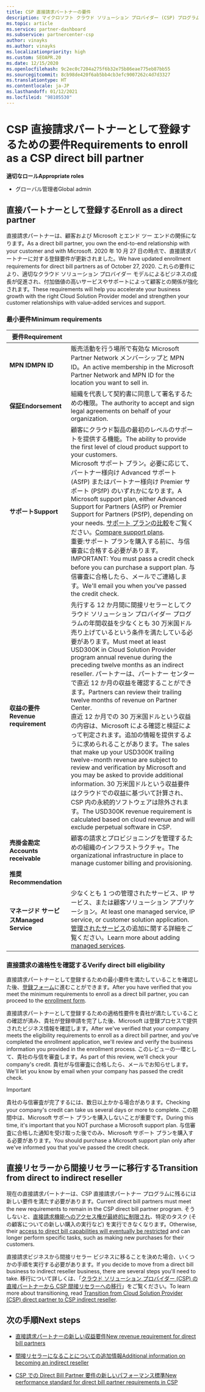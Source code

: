 ```yaml
---
title: CSP 直接請求パートナーの要件
description: マイクロソフト クラウド ソリューション プロバイダー (CSP) プログラムの直接請求パートナーになるための最新のサポートおよびサービス要件を満たす方法について説明します。
ms.topic: article
ms.service: partner-dashboard
ms.subservice: partnercenter-csp
author: vinayks
ms.author: vinayks
ms.localizationpriority: high
ms.custom: SEOAPR.20
ms.date: 12/15/2020
ms.openlocfilehash: 9c2ec0c7204a275f6b32e75b86eae775eb87bb55
ms.sourcegitcommit: 8cb98de420f6ab5bb4cb3efc9007262c4d7d3327
ms.translationtype: HT
ms.contentlocale: ja-JP
ms.lasthandoff: 01/12/2021
ms.locfileid: "98105530"
---
```

# <a name="requirements-to-enroll-as-a-csp-direct-bill-partner"></a><span data-ttu-id="85c6b-103">CSP 直接請求パートナーとして登録するための要件</span><span class="sxs-lookup"><span data-stu-id="85c6b-103">Requirements to enroll as a CSP direct bill partner</span></span>

<span data-ttu-id="85c6b-104">**適切なロール**</span><span class="sxs-lookup"><span data-stu-id="85c6b-104">**Appropriate roles**</span></span>

- <span data-ttu-id="85c6b-105">グローバル管理者</span><span class="sxs-lookup"><span data-stu-id="85c6b-105">Global admin</span></span>

## <a name="enroll-as-a-direct-partner"></a><span data-ttu-id="85c6b-106">直接パートナーとして登録する</span><span class="sxs-lookup"><span data-stu-id="85c6b-106">Enroll as a direct partner</span></span>

<span data-ttu-id="85c6b-107">直接請求パートナーは、顧客および Microsoft とエンド ツー エンドの関係になります。</span><span class="sxs-lookup"><span data-stu-id="85c6b-107">As a direct bill partner, you own the end-to-end relationship with your customer and with Microsoft.</span></span> <span data-ttu-id="85c6b-108">2020 年 10 月 27 日の時点で、直接請求パートナーに対する登録要件が更新されました。</span><span class="sxs-lookup"><span data-stu-id="85c6b-108">We have updated enrollment requirements for direct bill partners as of October 27, 2020.</span></span> <span data-ttu-id="85c6b-109">これらの要件により、適切なクラウド ソリューション プロバイダー モデルによるビジネスの成長が促進され、付加価値の高いサービスやサポートによって顧客との関係が強化されます。</span><span class="sxs-lookup"><span data-stu-id="85c6b-109">These requirements will help you accelerate your business growth with the right Cloud Solution Provider model and strengthen your customer relationships with value-added services and support.</span></span>  

### <a name="minimum-requirements"></a><span data-ttu-id="85c6b-110">最小要件</span><span class="sxs-lookup"><span data-stu-id="85c6b-110">Minimum requirements</span></span>

|<span data-ttu-id="85c6b-111">**要件**</span><span class="sxs-lookup"><span data-stu-id="85c6b-111">**Requirement**</span></span>|                |
|--------------------------------|--------------------------------------------------------------|
|<span data-ttu-id="85c6b-112">**MPN ID**</span><span class="sxs-lookup"><span data-stu-id="85c6b-112">**MPN ID**</span></span>   |<span data-ttu-id="85c6b-113">販売活動を行う場所で有効な Microsoft Partner Network メンバーシップと MPN ID。</span><span class="sxs-lookup"><span data-stu-id="85c6b-113">An active membership in the Microsoft Partner Network and MPN ID for the location you want to sell in.</span></span>   |
|<span data-ttu-id="85c6b-114">**保証**</span><span class="sxs-lookup"><span data-stu-id="85c6b-114">**Endorsement**</span></span>   |<span data-ttu-id="85c6b-115">組織を代表して契約書に同意して署名するための権限。</span><span class="sxs-lookup"><span data-stu-id="85c6b-115">The authority to accept and sign legal agreements on behalf of your organization.</span></span>|
|<span data-ttu-id="85c6b-116">**サポート**</span><span class="sxs-lookup"><span data-stu-id="85c6b-116">**Support**</span></span>   |<span data-ttu-id="85c6b-117">顧客にクラウド製品の最初のレベルのサポートを提供する機能。</span><span class="sxs-lookup"><span data-stu-id="85c6b-117">The ability to provide the first level of cloud product support to your customers.</span></span> <br/><span data-ttu-id="85c6b-118">Microsoft サポート プラン。必要に応じて、パートナー様向け Advanced サポート (ASfP) またはパートナー様向け Premier サポート (PSfP) のいずれかになります。</span><span class="sxs-lookup"><span data-stu-id="85c6b-118">A Microsoft support plan, either Advanced Support for Partners (ASfP) or Premier Support for Partners (PSfP), depending on your needs.</span></span> <span data-ttu-id="85c6b-119">[サポート プランの比較](https://partner.microsoft.com/support/partnersupport)をご覧ください。</span><span class="sxs-lookup"><span data-stu-id="85c6b-119">[Compare support plans](https://partner.microsoft.com/support/partnersupport).</span></span><br/><span data-ttu-id="85c6b-120">重要:サポート プランを購入する前に、与信審査に合格する必要があります。</span><span class="sxs-lookup"><span data-stu-id="85c6b-120">IMPORTANT: You must pass a credit check before you can purchase a support plan.</span></span> <span data-ttu-id="85c6b-121">与信審査に合格したら、メールでご連絡します。</span><span class="sxs-lookup"><span data-stu-id="85c6b-121">We'll email you when you've passed the credit check.</span></span> |
|<span data-ttu-id="85c6b-122">**収益の要件**</span><span class="sxs-lookup"><span data-stu-id="85c6b-122">**Revenue requirement**</span></span>|<span data-ttu-id="85c6b-123">先行する 12 か月間に間接リセラーとしてクラウド ソリューション プロバイダー プログラムの年間収益を少なくとも 30 万米国ドル売り上げているという条件を満たしている必要があります。</span><span class="sxs-lookup"><span data-stu-id="85c6b-123">Must meet at least USD300K in Cloud Solution Provider program annual revenue during the preceding twelve months as an indirect reseller.</span></span> <span data-ttu-id="85c6b-124">パートナーは、パートナー センターで直近 12 か月の収益を確認することができます。</span><span class="sxs-lookup"><span data-stu-id="85c6b-124">Partners can review their trailing twelve months of revenue on Partner Center.</span></span><br/><span data-ttu-id="85c6b-125">直近 12 か月での 30 万米国ドルという収益の内容は、Microsoft による確認と検証によって判定されます。追加の情報を提供するように求められることがあります。</span><span class="sxs-lookup"><span data-stu-id="85c6b-125">The sales that make up your USD300K trailing twelve-month revenue are subject to review and verification by Microsoft and you may be asked to provide additional information.</span></span> <span data-ttu-id="85c6b-126">30 万米国ドルという収益要件はクラウドでの収益に基づいて計算され、CSP 内の永続的ソフトウェアは除外されます。</span><span class="sxs-lookup"><span data-stu-id="85c6b-126">The USD300K revenue requirement is calculated based on cloud revenue and will exclude perpetual software in CSP.</span></span>|
|<span data-ttu-id="85c6b-127">**売掛金勘定**</span><span class="sxs-lookup"><span data-stu-id="85c6b-127">**Accounts receivable**</span></span> |<span data-ttu-id="85c6b-128">顧客の請求とプロビジョニングを管理するための組織のインフラストラクチャ。</span><span class="sxs-lookup"><span data-stu-id="85c6b-128">The organizational infrastructure in place to manage customer billing and provisioning.</span></span>|
|<span data-ttu-id="85c6b-129">**推奨**</span><span class="sxs-lookup"><span data-stu-id="85c6b-129">**Recommendation**</span></span>|             |
|<span data-ttu-id="85c6b-130">**マネージド サービス**</span><span class="sxs-lookup"><span data-stu-id="85c6b-130">**Managed Service**</span></span>   |<span data-ttu-id="85c6b-131">少なくとも 1 つの管理されたサービス、IP サービス、または顧客ソリューション アプリケーション。</span><span class="sxs-lookup"><span data-stu-id="85c6b-131">At least one managed service, IP service, or customer solution application.</span></span> <span data-ttu-id="85c6b-132">[管理されたサービス](https://partner.microsoft.com/business-opportunities/managed-services-provider)の追加に関する詳細をご覧ください。</span><span class="sxs-lookup"><span data-stu-id="85c6b-132">Learn more about adding [managed services](https://partner.microsoft.com/business-opportunities/managed-services-provider).</span></span>|


### <a name="verify-direct-bill-eligibility"></a><span data-ttu-id="85c6b-133">直接請求の適格性を確認する</span><span class="sxs-lookup"><span data-stu-id="85c6b-133">Verify direct bill eligibility</span></span>

<span data-ttu-id="85c6b-134">直接請求パートナーとして登録するための最小要件を満たしていることを確認した後、[登録フォーム](https://partner.microsoft.com/pcv/register/joinnow/enrollmentwelcome/Reseller/migrate?cloudInstance=Global)に進むことができます。</span><span class="sxs-lookup"><span data-stu-id="85c6b-134">After you have verified that you meet the minimum requirements to enroll as a direct bill partner, you can proceed to the [enrollment form](https://partner.microsoft.com/pcv/register/joinnow/enrollmentwelcome/Reseller/migrate?cloudInstance=Global).</span></span>

<span data-ttu-id="85c6b-135">直接請求パートナーとして登録するための適格性要件を貴社が満たしていることの確認が済み、貴社が登録申請を完了した後、Microsoft は登録プロセスで提供されたビジネス情報を確認します。</span><span class="sxs-lookup"><span data-stu-id="85c6b-135">After we've verified that your company meets the eligibility requirements to enroll as a direct bill partner, and you've completed the enrollment application, we'll review and verify the business information you provided in the enrollment process.</span></span> <span data-ttu-id="85c6b-136">このレビューの一環として、貴社の与信を審査します。</span><span class="sxs-lookup"><span data-stu-id="85c6b-136">As part of this review, we'll check your company's credit.</span></span> <span data-ttu-id="85c6b-137">貴社が与信審査に合格したら、メールでお知らせします。</span><span class="sxs-lookup"><span data-stu-id="85c6b-137">We'll let you know by email when your company has passed the credit check.</span></span>
>[!IMPORTANT]
><span data-ttu-id="85c6b-138">貴社の与信審査が完了するには、数日以上かかる場合があります。</span><span class="sxs-lookup"><span data-stu-id="85c6b-138">Checking your company's credit can take us several days or more to complete.</span></span> <span data-ttu-id="85c6b-139">この期間中は、Microsoft サポート プランを購入しないことが重要です。</span><span class="sxs-lookup"><span data-stu-id="85c6b-139">During this time, it's important that you NOT purchase a Microsoft support plan.</span></span> <span data-ttu-id="85c6b-140">与信審査に合格した通知を受け取った後でのみ、Microsoft サポート プランを購入する必要があります。</span><span class="sxs-lookup"><span data-stu-id="85c6b-140">You should purchase a Microsoft support plan only after we've informed you that you've passed the credit check.</span></span>

## <a name="transition-from-direct-to-indirect-reseller"></a><span data-ttu-id="85c6b-141">直接リセラーから間接リセラーに移行する</span><span class="sxs-lookup"><span data-stu-id="85c6b-141">Transition from direct to indirect reseller</span></span>

<span data-ttu-id="85c6b-142">現在の直接請求パートナーは、CSP 直接請求パートナー プログラムに残るには新しい要件を満たす必要があります。</span><span class="sxs-lookup"><span data-stu-id="85c6b-142">Current direct bill partners must meet the new requirements to remain in the CSP direct bill partner program.</span></span> <span data-ttu-id="85c6b-143">そうしないと、[直接請求機能へのアクセス権が最終的に制限され](restricted-direct-bill-capabilities.md)、特定のタスク (その顧客についての新しい購入の実行など) を実行できなくなります。</span><span class="sxs-lookup"><span data-stu-id="85c6b-143">Otherwise, their [access to direct bill capabilities will eventually be restricted](restricted-direct-bill-capabilities.md) and can longer perform specific tasks, such as making new purchases for their customers.</span></span>

<span data-ttu-id="85c6b-144">直接請求ビジネスから間接リセラー ビジネスに移ることを決めた場合、いくつかの手順を実行する必要があります。</span><span class="sxs-lookup"><span data-stu-id="85c6b-144">If you decide to move from a direct bill business to indirect reseller business, there are several steps you'll need to take.</span></span> <span data-ttu-id="85c6b-145">移行について詳しくは、「[クラウド ソリューション プロバイダー (CSP) の直接パートナーから CSP 間接リセラーへの移行](transition-direct-to-indirect.md)」をご覧ください。</span><span class="sxs-lookup"><span data-stu-id="85c6b-145">To learn more about transitioning, read [Transition from Cloud Solution Provider (CSP) direct partner to CSP indirect reseller](transition-direct-to-indirect.md).</span></span>

## <a name="next-steps"></a><span data-ttu-id="85c6b-146">次の手順</span><span class="sxs-lookup"><span data-stu-id="85c6b-146">Next steps</span></span>

- [<span data-ttu-id="85c6b-147">直接請求パートナーの新しい収益要件</span><span class="sxs-lookup"><span data-stu-id="85c6b-147">New revenue requirement for direct bill partners</span></span>](./announcements/2020-october.md#13)
 
- [<span data-ttu-id="85c6b-148">間接リセラーになることについての追加情報</span><span class="sxs-lookup"><span data-stu-id="85c6b-148">Additional information on becoming an indirect reseller</span></span>](https://assetsprod.microsoft.com/csp-directbill-to-indirect-transition.pdf)

- [<span data-ttu-id="85c6b-149">CSP での Direct Bill Partner 要件の新しいパフォーマンス標準</span><span class="sxs-lookup"><span data-stu-id="85c6b-149">New performance standard for direct bill partner requirements in CSP</span></span>](https://partner.microsoft.comresources/collection/new-performance-standard-for-direct-bill-partner-requirements-in-csp#/)
